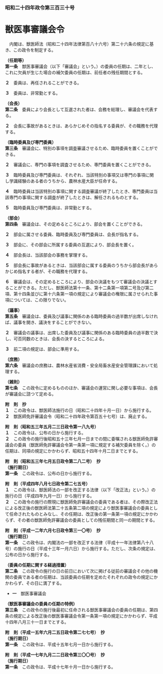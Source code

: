 ### 昭和二十四年政令第三百三十号  
# 獣医事審議会令  
　内閣は、獣医師法（昭和二十四年法律第百八十六号）第二十六条の規定に基き、この政令を制定する。  
  
**（任期等）**  
**第一条**　獣医事審議会（以下「審議会」という。）の委員の任期は、二年とし、これに欠員が生じた場合の補欠委員の任期は、前任者の残任期間とする。  
  
**２**　委員は、再任されることができる。  
  
**３**　委員は、非常勤とする。  
  
**（会長）**  
**第二条**　委員により会長として互選された者は、会務を総理し、審議会を代表する。  
  
**２**　会長に事故があるときは、あらかじめその指名する委員が、その職務を代理する。  
  
**（臨時委員及び専門委員）**  
**第三条**　審議会に、特別の事項を調査審議させるため、臨時委員を置くことができる。  
  
**２**　審議会に、専門の事項を調査させるため、専門委員を置くことができる。  
  
**３**　臨時委員及び専門委員は、それぞれ、当該特別の事項又は専門の事項に関し学識経験のある者のうちから、農林水産大臣が任命する。  
  
**４**　臨時委員は当該特別の事項に関する調査審議が終了したとき、専門委員は当該専門の事項に関する調査が終了したときは、解任されるものとする。  
  
**５**　臨時委員及び専門委員は、非常勤とする。  
  
**（部会）**  
**第四条**　審議会は、その定めるところにより、部会を置くことができる。  
  
**２**　部会に属させる委員、臨時委員及び専門委員は、会長が指名する。  
  
**３**　部会に、その部会に所属する委員の互選により、部会長を置く。  
  
**４**　部会長は、当該部会の事務を掌理する。  
  
**５**　部会長に事故があるときは、当該部会に属する委員のうちから部会長があらかじめ指名する者が、その職務を代理する。  
  
**６**　審議会は、その定めるところにより、部会の決議をもつて審議会の決議とすることができる。ただし、獣医師法第十一条、第十二条第一項第二号及び第二項、第十四条並びに第十六条第一項の規定により審議会の権限に属させられた事項については、この限りでない。  
  
**（議事）**  
**第五条**　審議会は、委員及び議事に関係のある臨時委員の過半数が出席しなければ、議事を開き、議決をすることができない。  
  
**２**　審議会の議事は、出席した委員及び議事に関係のある臨時委員の過半数で決し、可否同数のときは、会長の決するところによる。  
  
**３**　前二項の規定は、部会に準用する。  
  
**（庶務）**  
**第六条**　審議会の庶務は、農林水産省消費・安全局畜水産安全管理課において処理する。  
  
**（雑則）**  
**第七条**　この政令に定めるもののほか、審議会の運営に関し必要な事項は、会長が審議会に諮つて定める。  
  
**附　則　抄**  
**１**　この政令は、獣医師法施行の日（昭和二十四年十月一日）から施行する。  
**２**　獣医師免許審議会令（昭和二十四年政令第百五十七号）は、廃止する。  
  
**附　則（昭和五三年五月二三日政令第一八九号）**  
**１**　この政令は、公布の日から施行する。  
**２**　この政令の施行後昭和五十三年七月一日までの間に委嘱される獣医師免許審議会の委員（獣医師免許審議会令第一条第一項に規定する補欠委員を除く。）の任期は、同項の規定にかかわらず、昭和五十四年十月二日までとする。  
  
**附　則（昭和五三年七月五日政令第二八二号）　抄**  
**（施行期日）**  
**第一条**　この政令は、公布の日から施行する。  
  
**附　則（平成四年八月七日政令第二七五号）**  
**１**　この政令は、獣医師法の一部を改正する法律（以下「改正法」という。）の施行の日（平成四年九月一日）から施行する。  
**２**　この政令の施行の際現に獣医師免許審議会の委員である者は、その際改正法による改正後の獣医師法第二十五条第二項の規定により獣医事審議会の委員として任命されたものとみなし、その任期は、改正後の第一条第一項の規定にかかわらず、その者の獣医師免許審議会の委員としての残任期間と同一の期間とする。  
  
**附　則（平成一二年六月七日政令第三一〇号）　抄**  
**（施行期日）**  
**第一条**　この政令は、内閣法の一部を改正する法律（平成十一年法律第八十八号）の施行の日（平成十三年一月六日）から施行する。ただし、次条の規定は、公布の日から施行する。  
  
**（委員の任期に関する経過措置）**  
**第二条**　この政令の施行の日の前日において次に掲げる従前の審議会その他の機関の委員である者の任期は、当該委員の任期を定めたそれぞれの政令の規定にかかわらず、その日に満了する。  
* **一**　獣医事審議会  
  
**（獣医事審議会の委員の任期の特例）**  
**第三条**　この政令の施行後最初に任命される獣医事審議会の委員の任期は、第四条の規定による改正後の獣医事審議会令第一条第一項の規定にかかわらず、平成十四年八月三十一日までとする。  
  
**附　則（平成一五年六月二五日政令第二七七号）　抄**  
**（施行期日）**  
**第一条**　この政令は、平成十五年七月一日から施行する。  
  
**附　則（平成一七年九月二二日政令第三〇〇号）　抄**  
**（施行期日）**  
**第一条**　この政令は、平成十七年十月一日から施行する。  
  
